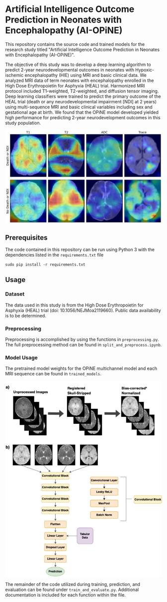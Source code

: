 # Artificial Intelligence Outcome Prediction in Neonates with Encephalopathy (AI-OPiNE)

This repository contains the source code and trained models for the research study titled "Artificial Intelligence Outcome Prediction in Neonates with Encephalopathy (AI-OPiNE)". 

The objective of this study was to develop a deep learning algorithm to predict 2-year neurodevelopmental outcomes in neonates with Hypoxic-ischemic encephalopathy (HIE) using MRI and basic clinical data. We analyzed MRI data of term neonates with encephalopathy enrolled in the High Dose Erythropoietin for Asphyxia (HEAL) trial. Harmonized MRI protocol included T1-weighted, T2-weighted, and diffusion tensor imaging. Deep learning classifiers were trained to predict the primary outcome of the HEAL trial (death or any neurodevelopmental impairment \[NDI\] at 2 years) using multi-sequence MRI and basic clinical variables including sex and gestational age at birth. We found that the OPiNE model developed yielded high performance for predicting 2-year neurodevelopment outcomes in this study population. 

![gradcam](compiled_gradcam_UPDATED_full.png)

## Prerequisites

The code contained in this repository can be run using Python 3 with the dependencies listed in the `requirements.txt` file
```
sudo pip install -r requirements.txt
```

## Usage

### Dataset

The data used in this study is from the High Dose Erythropoietin for Asphyxia (HEAL) trial (doi: 10.1056/NEJMoa2119660). Public data availability is to be determined. 

### Preprocessing

Preprocessing is accomplished by using the functions in `preprocessing.py`. The full preprocessing method can be found in `split_and_preprocess.ipynb`. 

### Model Usage

The pretrained model weights for the OPiNE multichannel model and each MRI sequence can be found in `trained_models`.

![model_architecture](model_architecture.png)

The remainder of the code utilized during training, prediction, and evaluation can be found under `train_and_evaluate.py`. Additional documentation is included for each function within the file. 